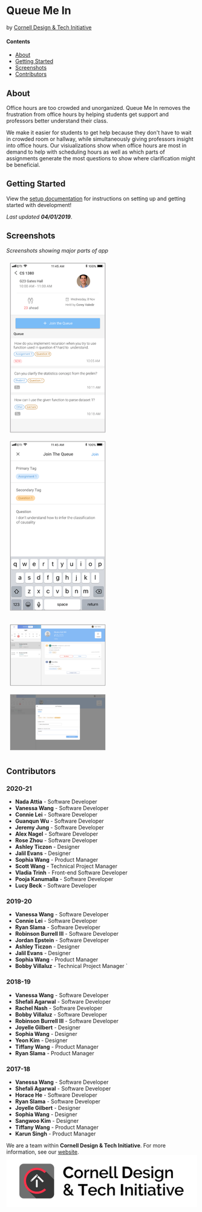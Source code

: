 # Queue Me In
by [Cornell Design & Tech Initiative](http://cornelldti.org)

#### Contents
  - [About](#about)
  - [Getting Started](#getting-started)
  - [Screenshots](#screenshots)
  - [Contributors](#contributors)

## About
Office hours are too crowded and unorganized. Queue Me In removes the frustration from office hours by helping students get support and professors better understand their class.

We make it easier for students to get help because they don't have to wait in crowded room or hallway, while simultaneously giving professors insight into office hours. Our visiualizations show when office hours are most in demand to help with scheduling hours as well as which parts of assignments generate the most questions to show where clarification might be beneficial.

## Getting Started
View the [setup documentation](./docs/setup.md) for instructions on setting up and getting started with development!

_Last updated **04/01/2019**_.

## Screenshots

_Screenshots showing major parts of app_

<img src="Screenshots/1.png" width="250px" style="margin: 10px; border: 1px rgba(0,0,0,0.4) solid;"> <img src="Screenshots/2.png" width="250px" style="margin: 10px; border: 1px rgba(0,0,0,0.4) solid;">

<img src="Screenshots/3.png" width="250px" style="margin: 10px; border: 1px rgba(0,0,0,0.4) solid;"> <img src="Screenshots/4.png" width="250px" style="margin: 10px; border: 1px rgba(0,0,0,0.4) solid;">

## Contributors

### 2020-21
* **Nada Attia** - Software Developer
* **Vanessa Wang** - Software Developer
* **Connie Lei** - Software Developer
* **Guanqun Wu** - Software Developer
* **Jeremy Jung** - Software Developer
* **Alex Nagel** - Software Developer
* **Rose Zhou** - Software Developer
* **Ashley Ticzon** - Designer
* **Jalil Evans** - Designer
* **Sophia Wang** - Product Manager
* **Scott Wang** - Technical Project Manager
* **Vladia Trinh** - Front-end Software Developer
* **Pooja Kanumalla** - Software Developer
* **Lucy Beck** - Software Developer

### 2019-20
* **Vanessa Wang** - Software Developer
* **Connie Lei** - Software Developer
* **Ryan Slama** - Software Developer
* **Robinson Burrell III** - Software Developer
* **Jordan Epstein** - Software Developer
* **Ashley Ticzon** - Designer
* **Jalil Evans** - Designer
* **Sophia Wang** - Product Manager
* **Bobby Villaluz** - Technical Project Manager
`
### 2018-19
* **Vanessa Wang** - Software Developer
* **Shefali Agarwal** - Software Developer
* **Rachel Nash** - Software Developer
* **Bobby Villaluz** - Software Developer
* **Robinson Burrell III** - Software Developer
* **Joyelle Gilbert** - Designer
* **Sophia Wang** - Designer
* **Yeon Kim** - Designer
* **Tiffany Wang** - Product Manager
* **Ryan Slama** - Product Manager

### 2017-18
* **Vanessa Wang** - Software Developer
* **Shefali Agarwal** - Software Developer
* **Horace He** - Software Developer
* **Ryan Slama** - Software Developer
* **Joyelle Gilbert** - Designer
* **Sophia Wang** - Designer
* **Sangwoo Kim** - Designer
* **Tiffany Wang** - Product Manager
* **Karun Singh** - Product Manager


We are a team within **Cornell Design & Tech Initiative**. For more information, see our [website](https://cornelldti.org/).
<img src="https://raw.githubusercontent.com/cornell-dti/design/master/Branding/Wordmark/Dark%20Text/Transparent/Wordmark-Dark%20Text-Transparent%403x.png">
​
